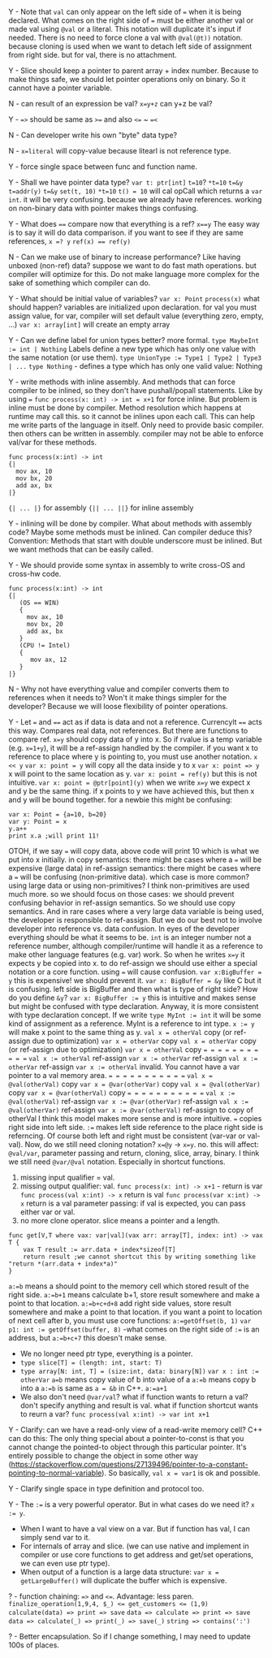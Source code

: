  
Y - Note that `val` can only appear on the left side of `=` when it is being declared. What comes on the right side of `=` must be either another val or made val using `@val` or a literal. This notation will duplicate it's input if needed.
There is no need to force clone a val with `@val(@t))` notation. because cloning is used when we want to detach left side of assignment from right side. but for val, there is no attachment.

Y - Slice should keep a pointer to parent array + index number.
Because to make things safe, we should let pointer operations only on binary.
So it cannot have a pointer variable.

N - can result of an expression be val?
`x=y+z` can y+z be val?

Y - `=>` should be same as `>=` and also `<=` ~ `=<`

N - Can developer write his own "byte" data type?

N - `x=literal` will copy-value because litearl is not reference type.

Y - force single space between func and function name.

Y - Shall we have pointer data type?
`var t: ptr[int]`
`t=10`?
`*t=10`
`t=&y`
`t=addr(y)` `t=&y`
`set(t, 10)` `*t=10`
`t() = 10` will cal opCall which returns a `var int`.
it will be very confusing. because we already have references. working on non-binary data with pointer makes things confusing.

Y - What does `==` compare now that everything is a ref?
`x==y` The easy way is to say it will do data comparison.
if you want to see if they are same references,
`x =? y`
`ref(x) == ref(y)`

N - Can we make use of binary to increase performance? 
Like having unboxed (non-ref) data?
suppose we want to do fast math operations. but compiler will optimize for this.
Do not make language more complex for the sake of something which compiler can do.

Y - What should be initial value of variables?
`var x: Point` `process(x)` what should happen?
variables are initialized upon declaration. for val you must assign value, for var, compiler will set default value (everything zero, empty, ...)
`var x: array[int]` will create an empty array

Y - Can we define label for union types better?
more formal.
`type MaybeInt := int | Nothing`
Labels define a new type which has only one value with the same notation (or use them).
`type UnionType := Type1 | Type2 | Type3 | ...`
`type Nothing` - defines a type which has only one valid value: Nothing

Y - write methods with inline assembly.
And methods that can force compiler to be inlined, so they don't have pushall/popall statements.
Like by using `=`
`func process(x: int) -> int = x+1` for force inline. But problem is inline must be done by compiler.
Method resolution which happens at runtime may call this. so it cannot be inlines upon each call.
This can help me write parts of the language in itself. Only need to provide basic compiler. then others can be written in assembly.
compiler may not be able to enforce val/var for these methods.
```
func process(x:int) -> int 
{|
  mov ax, 10
  mov bx, 20
  add ax, bx
|}
```
`{| ... |}` for assembly
`{|| ... ||}` for inline assembly

Y - inlining will be done by compiler. What about methods with assembly code?
Maybe some methods must be inlined. Can compiler deduce this?
Convention: Methods that start with double underscore must be inlined. But we want methods that can be easily called.

Y - We should provide some syntax in assembly to write cross-OS and cross-hw code.
```
func process(x:int) -> int 
{|
   (OS == WIN)
   {
     mov ax, 10
     mov bx, 20
     add ax, bx
   }
   (CPU != Intel)
   {
      mov ax, 12
   }
|}
```

N - Why not have everything value and compiler converts them to references when it needs to? Won't it make things simpler for the developer?
Because we will loose flexibility of pointer operations.

Y - Let `=` and `==` act as if data is data and not a reference.
Currencylt `==` acts this way. Compares real data, not references. But there are functions to compare ref.
`x=y` should copy data of y into x. So if rvalue is a temp variable (e.g. `x=1+y`), it will be a ref-assign handled by the compiler. if you want x to reference to place where y is pointing to, you must use another notation.
`x << y`
`var x: point = y` will copy all the data inside y to x
`var x: point => y` x will point to the same location as y.
`var x: point = ref(y)` but this is not intuitive.
`var x: point = @ptr[point](y)`
when we write `x=y` we expect x and y be the same thing. if x points to y we have achieved this, but then x and y will be bound together.
for a newbie this might be confusing:
```
var x: Point = {a=10, b=20}
var y: Point = x
y.a++
print x.a ;will print 11!
```
OTOH, if we say `=` will copy data, above code will print 10 which is what we put into x initially.
in copy semantics: there might be cases where a `=` will be expensive (large data)
in ref-assign semantics: there might be cases where a `=` will be confusing (non-primitive data).
which case is more common? using large data or using non-primitives? I think non-primitives are used much more. so we should focus on those cases: we should prevent confusing behavior in ref-assign semantics. So we should use copy semantics. And in rare cases where a very large data variable is being used, the developer is responsible to ref-assign.
But we do our best not to involve developer into reference vs. data confusion. In eyes of the developer everything should be what it seems to be. `int` is an integer number not a reference number, although compiler/runtime will handle it as a reference to make other language features (e.g. var) work.
So when he writes `x=y` it expects y be copied into x.
to do ref-assign we should use either a special notation or a core function. using `=` will cause confusion.
`var x:BigBuffer = y` this is expensive! we should prevent it.
`var x: BigBuffer = &y` like C but it is confusing. left side is BigBuffer and then what is type of right side? How do you define `&y`?
`var x: BigBuffer := y` this is intuitive and makes sense but might be confused with type declaration.
Anyway, it is more consistent with type declaration concept. If we write `type MyInt := int` it will be some kind of assignment as a reference. MyInt is a reference to int type.
`x := y` will make x point to the same thing as y. 
`val x = otherVal` copy (or ref-assign due to optimization)
`var x = otherVar` copy
`val x = otherVar` copy (or ref-assign due to optimization)
`var x = otherVal` copy 
`= = = = = = = = = = =`
`val x := otherVal` ref-assign
`var x := otherVar` ref-assign
`val x := otherVar` ref-assign
`var x := otherVal` invalid. You cannot have a var pointer to a val memory area.
`= = = = = = = = = = =`
`val x = @val(otherVal)`  copy 
`var x = @var(otherVar)`  copy
`val x = @val(otherVar)`  copy
`var x = @var(otherVal)`  copy
`= = = = = = = = = = =`
`val x := @val(otherVal)` ref-assign
`var x := @var(otherVar)` ref-assign
`val x := @val(otherVar)` ref-assign
`var x := @var(otherVal)` ref-assign to copy of otherVal
I think this model makes more sense and is more intuitive. `=` copies right side into left side.
`:=` makes left side reference to the place right side is referncing. Of course both left and right must be consistent (var-var or val-val).
Now, do we still need cloning notation? `x=@y` -> `x=y`. no.
this will affect: `@val/var`, parameter passing and return, cloning, slice, array, binary.
I think we still need `@var/@val` notation. Especially in shortcut functions.
1. missing input qualifier = val.
2. missing output qualifier: val.
`func process(x: int) -> x+1` - return is var
`func process(val x:int) -> x` return is val
`func process(var x:int) -> x` return is a val
parameter passing: if val is expected, you can pass either var or val.
3. no more clone operator.
slice means a pointer and a length.
```
func get[V,T where vax: var|val](vax arr: array[T], index: int) -> vax T {
    vax T result := arr.data + index*sizeof[T]
    return result ;we cannot shortcut this by writing something like "return *(arr.data + index*a)"
}
```
`a:=b` means a should point to the memory cell which stored result of the right side.
`a:=b+1` means calculate b+1, store result somewhere and make a point to that location.
`a:=b+c+d+8` add right side values, store result somewhere and make a point to that location.
if you want a point to location of next cell after b, you must use core functions:
`a:=getOffset(b, 1)`
`var p1: int := getOffset(buffer, 8)` 
-what comes on the right side of `:=` is an address, but `a:=b+c+7` this doesn't make sense.
- We no longer need ptr type, everything is a pointer.
- `type slice[T] = (length: int, start: T)`
- `type array[N: int, T] = (size:int, data: binary[N])`
`var x : int := otherVar`
`a=b` means copy value of b into value of a
`a:=b` means copy b into a
`a:=b` is same as `a = &b` in C++.
`a:=a+1`
- We also don't need `@var/val`?
what if function wants to return a val? don't specify anything and result is val.
what if function shortcut wants to reurn a var? 
`func process(val x:int) -> var int x+1`

Y - Clarify:
can we have a read-only view of a read-write memory cell?
C++ can do this: The only thing special about a pointer-to-const is that you cannot change the pointed-to object through this particular pointer. It's entirely possible to change the object in some other way (https://stackoverflow.com/questions/27139496/pointer-to-a-constant-pointing-to-normal-variable).
So basically, `val x = var1` is ok and possible.

Y - Clarify single space in type definition and protocol too.

Y - The `:=` is a very powerful operator. But in what cases do we need it?
`x := y`. 
- When I want to have a val view on a var. But if function has val, I can simply send var to it.
- For internals of array and slice. (we can use native and implement in compiler or use core functions to get address and get/set operations, we can even use ptr type).
- When output of a function is a large data structure: `var x = getLargeBuffer()` will duplicate the buffer which is expensive.

? - function chaining: `=>` and `<=`.
Advantage: less paren.
`finalize_operation(1,9,4, $_) <= get_customers <= (1,9)`
`calculate(data) => print => save`
`data => calculate => print => save`
`data => calculate(_) => print(_) => save(_)`
`string => contains(':')`

? - Better encapsulation.
So if I change something, I may need to update 100s of places.
